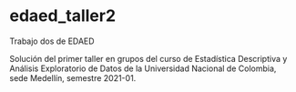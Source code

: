 # edaed_taller2
Trabajo dos de EDAED

Solución del primer taller en grupos del curso de Estadística Descriptiva y Análisis Exploratorio de Datos de la Universidad Nacional de Colombia, sede Medellín, semestre 2021-01.
